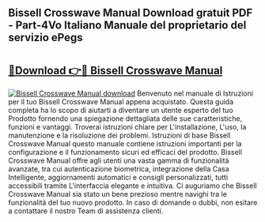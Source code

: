 ## Bissell Crosswave Manual Download gratuit PDF - Part-4Vo Italiano Manuale del proprietario del servizio ePegs

# <h2><a href="http://dffkiq.blite.top/?on=Bissell+Crosswave+Manual">🔗Download 👉🔴 Bissell Crosswave Manual</a></h2>

[![Bissell Crosswave Manual download](https://i.imgur.com/lujVjoI.png)](http://dffkiq.blite.top/?on=Bissell+Crosswave+Manual)
Benvenuto nel manuale di Istruzioni per il tuo Bissell Crosswave Manual appena acquistato. Questa guida completa ha lo scopo di aiutarti a diventare un utente esperto del tuo Prodotto fornendo una spiegazione dettagliata delle sue caratteristiche, funzioni e vantaggi. Troverai istruzioni chiare per L'installazione, L'uso, la manutenzione e la risoluzione dei problemi. Istruzioni di base Bissell Crosswave Manual questo manuale contiene istruzioni importanti per la configurazione e il funzionamento sicuri ed efficaci del prodotto. Bissell Crosswave Manual offre agli utenti una vasta gamma di funzionalità avanzate, tra cui autenticazione biometrica, integrazione della Casa Intelligente, aggiornamenti automatici e consigli personalizzati, tutti accessibili tramite L'interfaccia elegante e intuitiva. Ci auguriamo che Bissell Crosswave Manual sia stato un bene prezioso mentre navighi tra le funzionalità del tuo nuovo prodotto. In caso di domande o dubbi, non esitare a contattare il nostro Team di assistenza clienti.
